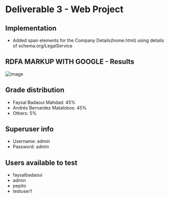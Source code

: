 # Deliverable 3 - Web Project
## Implementation
- Added span elements for the Company Details(home.html) using details of schema.org/LegalService

## RDFA MARKUP WITH GOOGLE - Results
![image](https://github.com/faysalbadaoui/Web-Project/assets/73638078/917c195b-df1b-4472-b740-f7750cb00fdf)

## Grade distribution
- Faysal Badaoui Mahdad: 45%
- Andrés Bernardez Matalobos: 45%
- Others: 5%
## Superuser info
- Username: admin
- Password: admin
## Users available to test
- faysalbadaoui
- admin
- pepito
- testuser1
